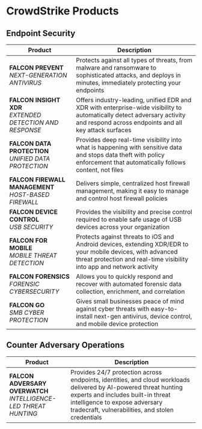 # CrowdStrike Products

## Endpoint Security

| Product                                                   | Description                                                                                                                                                                                                                                 |
|-----------------------------------------------------------|---------------------------------------------------------------------------------------------------------------------------------------------------------------------------------------------------------------------------------------------|
| **FALCON PREVENT** <br> _NEXT-GENERATION ANTIVIRUS_       | Protects against all types of threats, from malware and ransomware to sophisticated attacks, and deploys in minutes, immediately protecting your endpoints                                                                                   |
| **FALCON INSIGHT XDR** <br> _EXTENDED DETECTION AND RESPONSE_ | Offers industry-leading, unified EDR and XDR with enterprise-wide visibility to automatically detect adversary activity and respond across endpoints and all key attack surfaces                                                            |
| **FALCON DATA PROTECTION** <br> _UNIFIED DATA PROTECTION_ | Provides deep real-time visibility into what is happening with sensitive data and stops data theft with policy enforcement that automatically follows content, not files                                                                   |
| **FALCON FIREWALL MANAGEMENT** <br> _HOST-BASED FIREWALL_ | Delivers simple, centralized host firewall management, making it easy to manage and control host firewall policies                                                                                                                         |
| **FALCON DEVICE CONTROL** <br> _USB SECURITY_             | Provides the visibility and precise control required to enable safe usage of USB devices across your organization                                                                                                                          |
| **FALCON FOR MOBILE** <br> _MOBILE THREAT DETECTION_      | Protects against threats to iOS and Android devices, extending XDR/EDR to your mobile devices, with advanced threat protection and real-time visibility into app and network activity                                                      |
| **FALCON FORENSICS** <br> _FORENSIC CYBERSECURITY_        | Allows you to quickly respond and recover with automated forensic data collection, enrichment, and correlation                                                                                                                             |
| **FALCON GO** <br> _SMB CYBER PROTECTION_                 | Gives small businesses peace of mind against cyber threats with easy-to-install next-gen antivirus, device control, and mobile device protection                                                                                           |

## Counter Adversary Operations

| Product                                                        | Description                                                                                                                                                                                                                  |
|----------------------------------------------------------------|------------------------------------------------------------------------------------------------------------------------------------------------------------------------------------------------------------------------------|
| **FALCON ADVERSARY OVERWATCH** <br> _INTELLIGENCE-LED THREAT HUNTING_ | Provides 24/7 protection across endpoints, identities, and cloud workloads delivered by AI-powered threat hunting experts and includes built-in threat intelligence to expose adversary tradecraft, vulnerabilities, and stolen credentials |